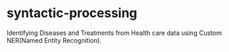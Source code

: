 # syntactic-processing

Identifying Diseases and Treatments from Health care data using Custom NER(Named Entity Recognition).
